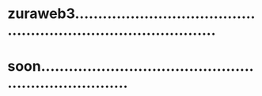 # zuraweb3....................................................................................
# soon........................................................................

